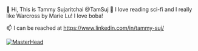 👋 Hi, This is Tammy Sujaritchai @TamSuj
👀 I love reading sci-fi and I really like Warcross by Marie Lu! I love boba!

📫 I can be reached at https://www.linkedin.com/in/tammy-suj/

[![MasterHead](https://images.unsplash.com/photo-1511142878591-5040f0bdaadd?ixlib=rb-4.0.3&ixid=MnwxMjA3fDB8MHxwaG90by1wYWdlfHx8fGVufDB8fHx8&auto=format&fit=crop&w=1470&q=80)](https://github.com/TamSuj)
